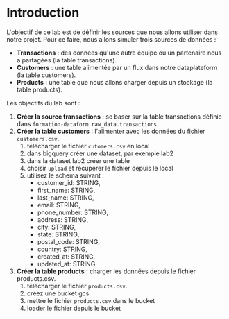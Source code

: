 # Introduction
L'objectif de ce lab est de définir les sources que nous allons utiliser dans notre projet. Pour ce faire, nous allons simuler trois sources de données :

* **Transactions** : des données qu'une autre équipe ou un partenaire nous a partagées (la table transactions).
* **Customers** : une table alimentée par un flux dans notre dataplateform (la table customers).
* **Products** : une table que nous allons charger depuis un stockage (la table products).

Les objectifs du lab sont :

1. **Créer la source transactions** : se baser sur la table transactions définie dans `formation-dataform.raw_data.transactions`.
2. **Créer la table customers** : l'alimenter avec les données du fichier `customers.csv`.
   1. télécharger le fichier `cutomers.csv` en local
   1. dans bigquery créer une dataset, par exemple lab2
   2. dans la dataset lab2 créer une table
   3. choisir `upload` et récupérer le fichier depuis le local
   4. utilisez le schema suivant :  
      * customer_id: STRING, 
      * first_name: STRING, 
      * last_name: STRING, 
      * email: STRING, 
      * phone_number: STRING, 
      * address: STRING, 
      * city: STRING, 
      * state: STRING, 
      * postal_code: STRING, 
      * country: STRING, 
      * created_at: STRING, 
      * updated_at: STRING
3. **Créer la table products** : charger les données depuis le fichier products.csv.
   1. télécharger le fichier `products.csv`.
   2. créez une bucket gcs
   3. mettre le fichier `products.csv`.dans le bucket
   4. loader le fichier depuis le bucket 
